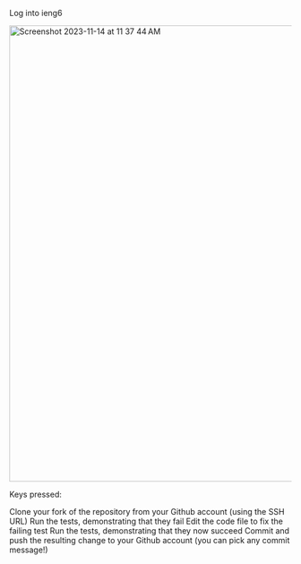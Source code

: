 Log into ieng6

<img width="814" alt="Screenshot 2023-11-14 at 11 37 44 AM" src="https://github.com/BTTT21/cse15l-lab-reports/assets/146874113/58a80ba9-d812-4b57-b50f-e89be9bfb1f0">

Keys pressed: 


Clone your fork of the repository from your Github account (using the SSH URL)
Run the tests, demonstrating that they fail
Edit the code file to fix the failing test
Run the tests, demonstrating that they now succeed
Commit and push the resulting change to your Github account (you can pick any commit message!)
